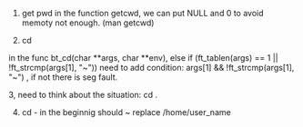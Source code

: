 1. get pwd
in the function getcwd, we can put NULL and 0 to avoid memoty not enough. (man getcwd)

2. cd

in the func bt_cd(char **args, char **env), else if (ft_tablen(args) == 1 || !ft_strcmp(args[1], "~")) need to add condition: args[1] && !ft_strcmp(args[1], "~")
, if not there is seg fault.

3, need to think about the situation: cd .

4. cd -
 in the beginnig should ~ replace /home/user_name
